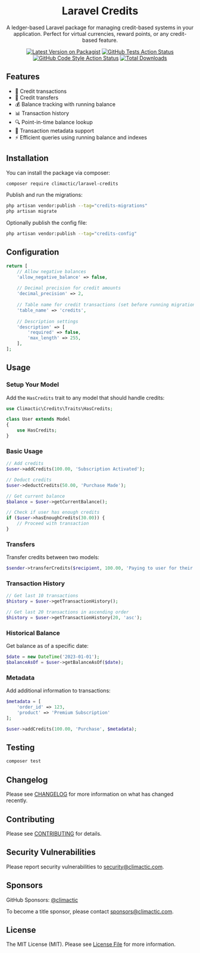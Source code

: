 <div align="center">

# Laravel Credits

A ledger-based Laravel package for managing credit-based systems in your application. Perfect for virtual currencies, reward points, or any credit-based feature.

[![Latest Version on Packagist](https://img.shields.io/packagist/v/climactic/laravel-credits.svg?style=flat-square)](https://packagist.org/packages/climactic/laravel-credits)
[![GitHub Tests Action Status](https://img.shields.io/github/actions/workflow/status/climactic/laravel-credits/run-tests.yml?branch=main&label=tests&style=flat-square)](https://github.com/climactic/laravel-credits/actions?query=workflow%3Arun-tests+branch%3Amain)
[![GitHub Code Style Action Status](https://img.shields.io/github/actions/workflow/status/climactic/laravel-credits/fix-php-code-style-issues.yml?branch=main&label=code%20style&style=flat-square)](https://github.com/climactic/laravel-credits/actions?query=workflow%3A"Fix+PHP+code+style+issues"+branch%3Amain)
[![Total Downloads](https://img.shields.io/packagist/dt/climactic/laravel-credits.svg?style=flat-square)](https://packagist.org/packages/climactic/laravel-credits)
</div>

## Features

- 🔄 Credit transactions
- 💸 Credit transfers
- 💰 Balance tracking with running balance
- 📊 Transaction history
- 🔍 Point-in-time balance lookup
- 📝 Transaction metadata support
- ⚡ Efficient queries using running balance and indexes

## Installation

You can install the package via composer:

```bash
composer require climactic/laravel-credits
```

Publish and run the migrations:

```bash
php artisan vendor:publish --tag="credits-migrations"
php artisan migrate
```

Optionally publish the config file:

```bash
php artisan vendor:publish --tag="credits-config"
```

## Configuration

```php
return [
    // Allow negative balances
    'allow_negative_balance' => false,
    
    // Decimal precision for credit amounts
    'decimal_precision' => 2,
    
    // Table name for credit transactions (set before running migrations)
    'table_name' => 'credits',
    
    // Description settings
    'description' => [
        'required' => false,
        'max_length' => 255,
    ],
];
```

## Usage

### Setup Your Model

Add the `HasCredits` trait to any model that should handle credits:

```php
use Climactic\Credits\Traits\HasCredits;

class User extends Model
{
    use HasCredits;
}
```

### Basic Usage

```php
// Add credits
$user->addCredits(100.00, 'Subscription Activated');

// Deduct credits
$user->deductCredits(50.00, 'Purchase Made');

// Get current balance
$balance = $user->getCurrentBalance();

// Check if user has enough credits
if ($user->hasEnoughCredits(30.00)) {
    // Proceed with transaction
}
```

### Transfers

Transfer credits between two models:

```php
$sender->transferCredits($recipient, 100.00, 'Paying to user for their service');
```

### Transaction History

```php
// Get last 10 transactions
$history = $user->getTransactionHistory();

// Get last 20 transactions in ascending order
$history = $user->getTransactionHistory(20, 'asc');
```

### Historical Balance

Get balance as of a specific date:

```php
$date = new DateTime('2023-01-01');
$balanceAsOf = $user->getBalanceAsOf($date);
```

### Metadata

Add additional information to transactions:

```php
$metadata = [
    'order_id' => 123,
    'product' => 'Premium Subscription'
];

$user->addCredits(100.00, 'Purchase', $metadata);
```

## Testing

```bash
composer test
```

## Changelog

Please see [CHANGELOG](CHANGELOG.md) for more information on what has changed recently.

## Contributing

Please see [CONTRIBUTING](CONTRIBUTING.md) for details.

## Security Vulnerabilities

Please report security vulnerabilities to [security@climactic.com](mailto:security@climactic.com).

## Sponsors

GitHub Sponsors: [@climactic](https://github.com/sponsors/climactic)

To become a title sponsor, please contact [sponsors@climactic.com](mailto:sponsors@climactic.com).

## License

The MIT License (MIT). Please see [License File](LICENSE.md) for more information.
